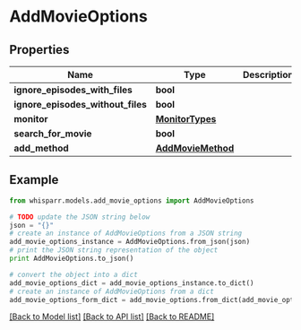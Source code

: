 # AddMovieOptions


## Properties

Name | Type | Description | Notes
------------ | ------------- | ------------- | -------------
**ignore_episodes_with_files** | **bool** |  | [optional] 
**ignore_episodes_without_files** | **bool** |  | [optional] 
**monitor** | [**MonitorTypes**](MonitorTypes.md) |  | [optional] 
**search_for_movie** | **bool** |  | [optional] 
**add_method** | [**AddMovieMethod**](AddMovieMethod.md) |  | [optional] 

## Example

```python
from whisparr.models.add_movie_options import AddMovieOptions

# TODO update the JSON string below
json = "{}"
# create an instance of AddMovieOptions from a JSON string
add_movie_options_instance = AddMovieOptions.from_json(json)
# print the JSON string representation of the object
print AddMovieOptions.to_json()

# convert the object into a dict
add_movie_options_dict = add_movie_options_instance.to_dict()
# create an instance of AddMovieOptions from a dict
add_movie_options_form_dict = add_movie_options.from_dict(add_movie_options_dict)
```
[[Back to Model list]](../README.md#documentation-for-models) [[Back to API list]](../README.md#documentation-for-api-endpoints) [[Back to README]](../README.md)



